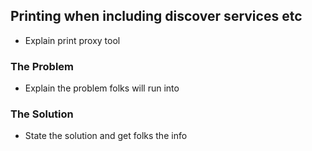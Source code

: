 ## Printing when including discover services etc
- Explain print proxy tool
### The Problem
- Explain the problem folks will run into
### The Solution
- State the solution and get folks the info
